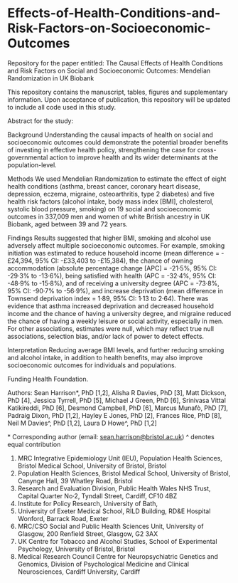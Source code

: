 # Effects-of-Health-Conditions-and-Risk-Factors-on-Socioeconomic-Outcomes
Repository for the paper entitled: The Causal Effects of Health Conditions and Risk Factors on Social and Socioeconomic Outcomes: Mendelian Randomization in UK Biobank

This repository contains the manuscript, tables, figures and supplementary information. Upon acceptance of publication, this repository will be updated to include all code used in this study.

Abstract for the study:

Background
Understanding the causal impacts of health on social and socioeconomic outcomes could demonstrate the potential broader benefits of investing in effective health policy, strengthening the case for cross-governmental action to improve health and its wider determinants at the population-level. 

Methods
We used Mendelian Randomization to estimate the effect of eight health conditions (asthma, breast cancer, coronary heart disease, depression, eczema, migraine, osteoarthritis, type 2 diabetes) and five health risk factors (alcohol intake, body mass index [BMI], cholesterol, systolic blood pressure, smoking) on 19 social and socioeconomic outcomes in 337,009 men and women of white British ancestry in UK Biobank, aged between 39 and 72 years. 

Findings
Results suggested that higher BMI, smoking and alcohol use adversely affect multiple socioeconomic outcomes. For example, smoking initiation was estimated to reduce household income (mean difference = -£24,394, 95% CI: -£33,403 to -£15,384), the chance of owning accommodation (absolute percentage change [APC] = -21·5%, 95% CI: -29·3% to -13·6%), being satisfied with health (APC = -32·4%, 95% CI: -48·9% to -15·8%), and of receiving a university degree (APC = -73·8%, 95% CI: -90·7% to -56·9%), and increase deprivation (mean difference in Townsend deprivation index = 1·89, 95% CI: 1·13 to 2·64). There was evidence that asthma increased deprivation and decreased household income and the chance of having a university degree, and migraine reduced the chance of having a weekly leisure or social activity, especially in men. For other associations, estimates were null, which may reflect true null associations, selection bias, and/or lack of power to detect effects.

Interpretation
Reducing average BMI levels, and further reducing smoking and alcohol intake, in addition to health benefits, may also improve socioeconomic outcomes for individuals and populations. 

Funding
Health Foundation.

Authors: Sean Harrison*, PhD [1,2], Alisha R Davies, PhD [3], Matt Dickson, PhD [4], Jessica Tyrrell, PhD [5], Michael J Green, PhD [6], Srinivasa Vittal Katikireddi, PhD [6], Desmond Campbell, PhD [6], Marcus Munafò, PhD [7], Padraig Dixon, PhD [1,2], Hayley E Jones, PhD [2], Frances Rice, PhD [8], Neil M Davies^, PhD [1,2], Laura D Howe^, PhD [1,2]

\* Corresponding author (email: sean.harrison@bristol.ac.uk)
^ denotes equal contribution

1.	MRC Integrative Epidemiology Unit (IEU), Population Health Sciences, Bristol Medical School, University of Bristol, Bristol
2.	Population Health Sciences, Bristol Medical School, University of Bristol, Canynge Hall, 39 Whatley Road, Bristol
3.	Research and Evaluation Division, Public Health Wales NHS Trust, Capital Quarter No·2, Tyndall Street, Cardiff, CF10 4BZ
4.	Institute for Policy Research, University of Bath, 
5.	University of Exeter Medical School, RILD Building, RD&E Hospital Wonford, Barrack Road, Exeter
6.	MRC/CSO Social and Public Health Sciences Unit, University of Glasgow, 200 Renfield Street, Glasgow, G2 3AX
7.	UK Centre for Tobacco and Alcohol Studies, School of Experimental Psychology, University of Bristol, Bristol
8.	Medical Research Council Centre for Neuropsychiatric Genetics and Genomics, Division of Psychological Medicine and Clinical Neurosciences, Cardiff University, Cardiff

